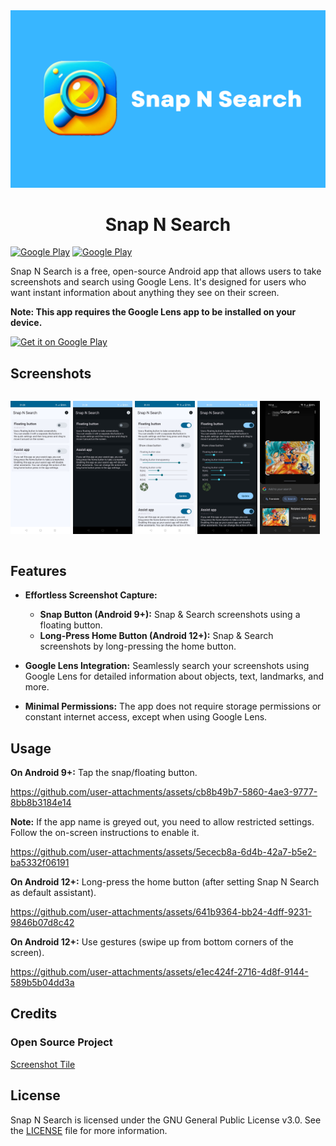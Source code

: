 <img style="text-align: center;" src="./media/snap_n_search_banner.png" alt="Snap N Search"/>

<h1 style="text-align: center;">Snap N Search</h1>

[![Google Play](https://img.shields.io/endpoint?color=green&logo=google-play&logoColor=green&url=https%3A%2F%2Fplay.cuzi.workers.dev%2Fplay%3Fi%3Dcom.yashraj.snapnsearch%26gl%3D%26hl%3D%26l%3DGoogle%2520Play%26m%3D%24totalinstalls)](https://play.google.com/store/apps/details?id=com.yashraj.snapnsearch)
[![Google Play](https://img.shields.io/endpoint?color=green&logo=google-play&logoColor=green&url=https%3A%2F%2Fplay.cuzi.workers.dev%2Fplay%3Fi%3Dcom.yashraj.snapnsearch%26gl%3D%26hl%3D%26l%3DVersion%26m%3D%24version)](https://play.google.com/store/apps/details?id=com.yashraj.snapnsearch)

Snap N Search is a free, open-source Android app that allows users to take screenshots and search
using Google Lens. It's designed for users who want instant information about anything they see on
their screen.

**Note: This app requires the Google Lens app to be installed on your device.**

[<img src="https://play.google.com/intl/en_us/badges/static/images/badges/en_badge_web_generic.png" alt="Get it on Google Play" height="80"/>](https://play.google.com/store/apps/details?id=com.yashraj.snapnsearch)

## Screenshots

<div style="width:100%; display:flex; justify-content:space-between;">

[<img src="./media/screenshot_1.png" width=19% alt="Home Light">](./media/screenshot_1.png)
[<img src="./media/screenshot_2.png" width=19% alt="Home Dark">](./media/screenshot_2.png)
[<img src="./media/screenshot_3.png" width=19% alt="Sub Folder Light">](./media/screenshot_3.png)
[<img src="./media/screenshot_4.png" width=19% alt="Sub Folder Dark">](./media/screenshot_4.png)
[<img src="./media/screenshot_5.png" width=19% alt="Quick Settings">](./media/screenshot_5.png)

</div>

## Features

- **Effortless Screenshot Capture:**

  - **Snap Button (Android 9+):** Snap & Search screenshots using a floating button.
  - **Long-Press Home Button (Android 12+):** Snap & Search screenshots by long-pressing the home
    button.

- **Google Lens Integration:** Seamlessly search your screenshots using Google Lens for detailed
  information about objects, text, landmarks, and more.

- **Minimal Permissions:** The app does not require storage permissions or constant internet access,
  except when using Google Lens.

## Usage

**On Android 9+:** Tap the snap/floating button.

https://github.com/user-attachments/assets/cb8b49b7-5860-4ae3-9777-8bb8b3184e14

**Note:** If the app name is greyed out, you need to allow restricted settings. Follow the on-screen
instructions to enable it.

https://github.com/user-attachments/assets/5ececb8a-6d4b-42a7-b5e2-ba5332f06191

**On Android 12+:** Long-press the home button (after setting Snap N Search as default assistant).

https://github.com/user-attachments/assets/641b9364-bb24-4dff-9231-9846b07d8c42

**On Android 12+:** Use gestures (swipe up from bottom corners of the screen).

https://github.com/user-attachments/assets/e1ec424f-2716-4d8f-9144-589b5b04dd3a

## Credits

### Open Source Project

[Screenshot Tile](https://github.com/cvzi/ScreenshotTile)

## License

Snap N Search is licensed under the GNU General Public License v3.0. See the [LICENSE](LICENSE) file for more information.
